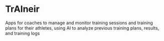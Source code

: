# TrAIneir
Apps for coaches to manage and monitor training sessions and training plans for their athletes, using AI to analyze previous training plans, results, and training logs 
